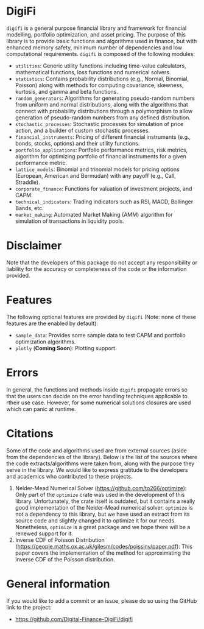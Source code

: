 # DigiFi

`digifi` is a general purpose financial library and framework for financial modelling, portfolio optimization, and asset pricing. The purpose of
this library is to provide basic functions and algorithms used in finance, but with enhanced memory safety, minimum number of dependencies and
low computational requirements. `digifi` is composed of the following modules:

- `utilities`: Generic utility functions including time-value calculators, mathematical functions, loss functions and numerical solvers.
- `statistics`: Contains probability distributions (e.g., Normal, Binomial, Poisson) along with methods for computing covariance, skewness, kurtosis, and
gamma and beta functions.
- `random_generators`: Algorithms for generating pseudo-random numbers from uniform and normal distributions, along with the algorithms that connect
with probability distributions through a polymorphism to allow generation of pseudo-random numbers from any defined distribution.
- `stochastic_processes`: Stochastic processes for simulation of price action, and a builder of custom stochastic processes.
- `financial_instruments`: Pricing of different financial instruments (e.g., bonds, stocks, options) and their utility functions.
- `portfolio_applications`: Portfolio performance metrics, risk metrics, algorithm for optimizing portfolio of financial instruments for a given
performance metric.
- `lattice_models`: Binomial and trinomial models for pricing options (European, American and Bermudan) with any payoff (e.g., Call, Straddle).
- `corporate_finance`: Functions for valuation of investment projects, and CAPM.
- `technical_indicators`: Trading indicators such as RSI, MACD, Bollinger Bands, etc.
- `market_making`: Automated Market Making (AMM) algorithm for simulation of transactions in liquidity pools.

# Disclaimer

Note that the developers of this package do not accept any responsibility or liability for the accuracy or completeness of the code or the information provided.

# Features

The following optional features are provided by `digifi` (Note: none of these features are the enabled by default):

- `sample_data`: Provides some sample data to test CAPM and portfolio optimization algorithms.
- `plotly` (**Coming Soon**): Plotting support.

# Errors

In general, the functions and methods inside `digifi` propagate errors so that the users can decide on the error handling techniques applicable to
rtheir use case. However, for some numerical solutions closures are used which can panic at runtime.

# Citations

Some of the code and algorithms used are from external sources (aside from the dependencies of the library). Below is the list of the sources where
the code extracts/algorithms were taken from, along with the purpose they serve in the library. We would like to express gratitude to the developers
and academics who contributed to these projects.

1. Nelder-Mead Numerical Solver (<https://github.com/to266/optimize>): Only part of the `optimize` crate was used in the development of this library.
Unfortunately, the crate itself is outdated, but it contains a really good implementation of the Nelder-Mead numerical solver. `optimize` is not a
dependency to this library, but we have used an extract from its source code and slightly changed it to optimize it for our needs.
Nonetheless, `optimize` is a great package and we hope there will be a renewed support for it.
2. Inverse CDF of Poisson Distribution (<https://people.maths.ox.ac.uk/gilesm/codes/poissinv/paper.pdf>): This paper covers the implementation of the
method for approximating the inverse CDF of the Poisson distribution.

# General information
If you would like to add a commit or an issue, please do so using the GitHub link to the project:
- <https://github.com/Digital-Finance-DigiFi/digifi>